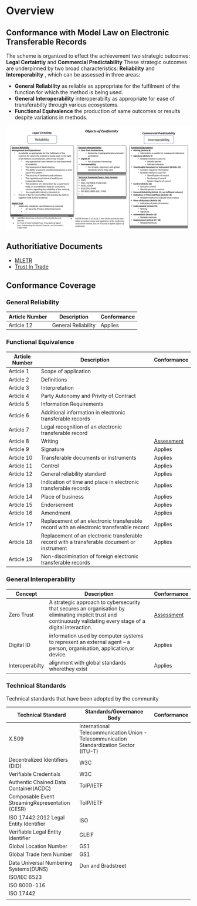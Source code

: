 # Overview

## Conformance with Model Law on Electronic Transferable Records

The scheme is organized to effect the achievement two strategic outcomes: **Legal Certaintiy** and **Commercial Predictability**
These strategic outcomes are underpinned by two broad characteristics: **Reliability** and **Interoperabilty** , which can be assessed in three areas:

* **General Reliability** as reliable as appropriate for the fulfilment of the function for which the method is being used.
* **General Interoperability** interoperabilty as appropriate for ease of transferabilty through various ecosystems.
* **Functional Equivalence** the production of same outcomes or results despite variations in methods.


![Diagram](obj-conformity.png)

## Authoritiative Documents

* [MLETR](/docs/mletr_ebook_e.pdf)
* [Trust In Trade](/docs/20230324-ICC-DSI%20TTE-vF.pdf)

## Conformance Coverage

### General Reliability

| Article Number | Description                                         |Conformance|
|----------------|-----------------------------------------------------|---|
| Article 12     | General Reliability|Applies|

### Functional Equivalence

| Article Number | Description                                         |Conformance|
|----------------|-----------------------------------------------------|---|
| Article 1     | Scope of application|
| Article 2     | Definitions|
| Article 3     | Interpretation|
| Article 4     | Party Autonomy and Privity of Contract|
| Article 5     | Information Requirements|
| Article 6     | Additional information in electronic transferable records|
| Article 7     | Legal recognition of an electronic transferable record|
| Article 8     | Writing|[Assessment](./writing.md)|
| Article 9     | Signature|Applies|
| Article 10    | Transferable documents or instruments|Applies|
| Article 11    | Control|Applies|
| Article 12    | General reliability standard|Applies|
| Article 13    | Indication of time and place in electronic transferable records|Applies|
| Article 14    | Place of business|Applies|
| Article 15    | Endorsement|Applies|
| Article 16    | Amendment|Applies|
| Article 17    | Replacement of an electronic transferable record with an electronic transferable record|Applies|
| Article 18    | Replacement of an electronic transferable record with a transferable document or instrument|Applies|
| Article 19    | Non-discrimination of foreign electronic transferable records|

### General Interoperability

| Concept | Description                                         |Conformance|
|----------------|-----------------------------------------------------|---|
|Zero Trust    |A strategic approach to cybersecurity that secures an organisation by eliminating implicit trust and continuously validating every stage of a digital interaction. |[Assessment](zero-trust.md)|
|Digital ID|information used by computer systems to represent an external agent – a person, organisation, application,or device.  |Applies|
|Interoperabilty|alignment with global standards wherethey exist |Applies|

### Technical Standards

Technical standards that have been adopted by the community

|Technical Standard|Standards/Governance Body|Conformance|
|---|---|---|
|X.509|International Telecommunication Union - Telecommunication Standardization Sector (ITU-T)|
|Decentralized Identifiers (DID)|W3C|
|Verifiable Credentials|W3C|
|Authentic Chained Data Container(ACDC)|ToIP/IETF|
|Composable Event StreamingRepresentation (CESR)|ToIP/IETF|
|ISO 17442:2012 Legal Entity Identifier|ISO|
|Verifiable Legal Entity Identifier|GLEIF|
|Global Location Number|GS1|
|Global Trade Item Number|GS1|
|Data Universal Numbering Systems(DUNS)|Dun and Bradstreet|
|ISO/IEC 6523||
|ISO 8000-116||
|ISO 17442||
|||




